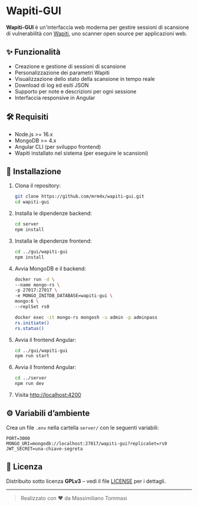 # Wapiti-GUI

**Wapiti-GUI** è un'interfaccia web moderna per gestire sessioni di scansione di vulnerabilità con [Wapiti](https://github.com/wapiti-scanner/wapiti), uno scanner open source per applicazioni web.

## ✨ Funzionalità

- Creazione e gestione di sessioni di scansione
- Personalizzazione dei parametri Wapiti
- Visualizzazione dello stato della scansione in tempo reale
- Download di log ed esiti JSON
- Supporto per note e descrizioni per ogni sessione
- Interfaccia responsive in Angular

## 🛠️ Requisiti

- Node.js >= 16.x
- MongoDB >= 4.x
- Angular CLI (per sviluppo frontend)
- Wapiti installato nel sistema (per eseguire le scansioni)

## 🚀 Installazione

1. Clona il repository:
   ```bash
   git clone https://github.com/mrm4x/wapiti-gui.git
   cd wapiti-gui
   ```

2. Installa le dipendenze backend:
   ```bash
   cd server
   npm install
   ```

3. Installa le dipendenze frontend:
   ```bash
   cd ../gui/wapiti-gui
   npm install
   ```

4. Avvia MongoDB e il backend:
   ```bash
   docker run -d \
   --name mongo-rs \
   -p 27017:27017 \
   -e MONGO_INITDB_DATABASE=wapiti-gui \
   mongo:6 \
   --replSet rs0

   docker exec -it mongo-rs mongosh -u admin -p adminpass
   rs.initiate()
   rs.status()
   ```

5. Avvia il frontend Angular:
   ```bash
   cd ../gui/wapiti-gui
   npm run start
   ```

6. Avvia il frontend Angular:
   ```bash
   cd ../server
   npm run dev
   ```

7. Visita [http://localhost:4200](http://localhost:4200)

## ⚙️ Variabili d’ambiente

Crea un file `.env` nella cartella `server/` con le seguenti variabili:

```
PORT=3000
MONGO_URI=mongodb://localhost:27017/wapiti-gui?replicaSet=rs0
JWT_SECRET=una-chiave-segreta
```

## 📄 Licenza

Distribuito sotto licenza **GPLv3** – vedi il file [LICENSE](./LICENSE) per i dettagli.

---

> Realizzato con ♥ da Massimiliano Tommasi
